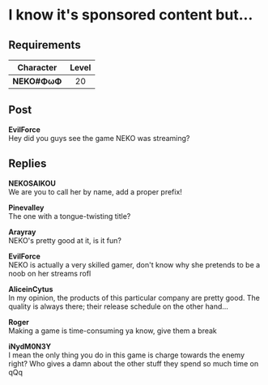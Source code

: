 # I know it's sponsored content but...
## Requirements
| Character  |Level|
|------------|:---:|
|**NEKO#ΦωΦ**| 20  |

## Post
**EvilForce**<br>
Hey did you guys see the game NEKO was streaming?
## Replies
**NEKOSAIKOU**<br>
We are you to call her by name, add a proper prefix!

**Pinevalley**<br>
The one with a tongue-twisting title?

**Arayray**<br>
NEKO's pretty good at it, is it fun?

**EvilForce**<br>
NEKO is actually a very skilled gamer, don't know why she pretends to be a noob on her streams rofl

**AliceinCytus**<br>
In my opinion, the products of this particular company are pretty good. The quality is always there; their release schedule on the other hand...

**Roger**<br>
Making a game is time-consuming ya know, give them a break

**iNydM0N3Y**<br>
I mean the only thing you do in this game is charge towards the enemy right? Who gives a damn about the other stuff they spend so much time on qQq

